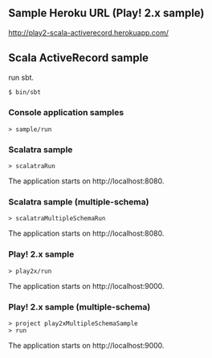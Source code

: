 ## Sample Heroku URL (Play! 2.x sample)

http://play2-scala-activerecord.herokuapp.com/

## Scala ActiveRecord sample

run sbt.

```sh
$ bin/sbt
```

### Console application samples

```
> sample/run
```

### Scalatra sample

```
> scalatraRun
```

The application starts on http://localhost:8080.

### Scalatra sample (multiple-schema)

```
> scalatraMultipleSchemaRun
```

The application starts on http://localhost:8080.

### Play! 2.x sample

```
> play2x/run
```

The application starts on http://localhost:9000.

### Play! 2.x sample (multiple-schema)

```
> project play2xMultipleSchemaSample
> run
```

The application starts on http://localhost:9000.
